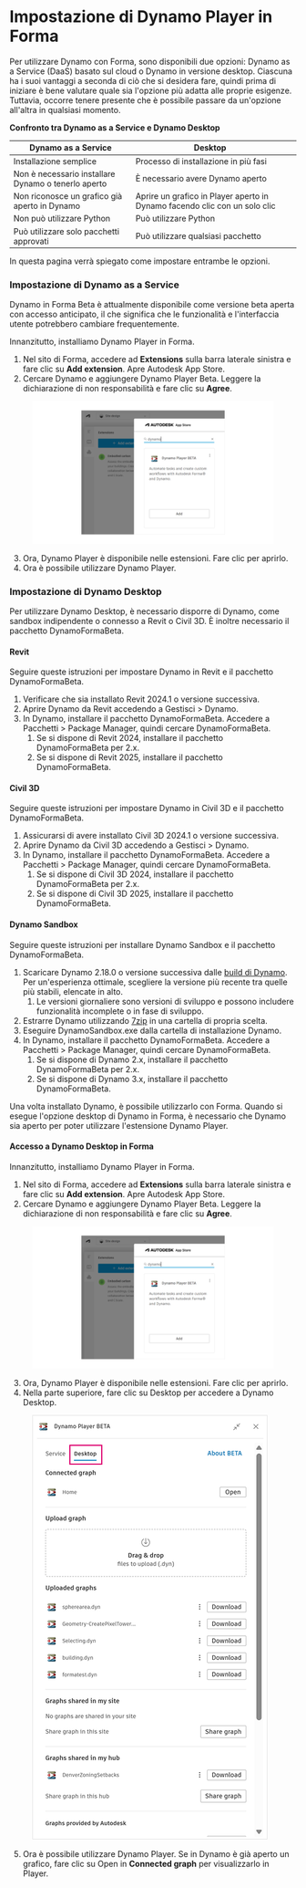 # Impostazione di Dynamo Player in Forma


Per utilizzare Dynamo con Forma, sono disponibili due opzioni: Dynamo as a Service (DaaS) basato sul cloud o Dynamo in versione desktop. Ciascuna ha i suoi vantaggi a seconda di ciò che si desidera fare, quindi prima di iniziare è bene valutare quale sia l'opzione più adatta alle proprie esigenze. Tuttavia, occorre tenere presente che è possibile passare da un'opzione all'altra in qualsiasi momento.

**Confronto tra Dynamo as a Service e Dynamo Desktop**

<table><thead><tr><th>Dynamo as a Service</th><th>Desktop</th><th data-hidden></th></tr></thead><tbody><tr><td>Installazione semplice</td><td>Processo di installazione in più fasi</td><td></td></tr><tr><td>Non è necessario installare Dynamo o tenerlo aperto</td><td>È necessario avere Dynamo aperto</td><td></td></tr><tr><td>Non riconosce un grafico già aperto in Dynamo</td><td>Aprire un grafico in Player aperto in Dynamo facendo clic con un solo clic</td><td></td></tr><tr><td>Non può utilizzare Python</td><td>Può utilizzare Python</td><td></td></tr><tr><td>Può utilizzare solo pacchetti approvati</td><td>Può utilizzare qualsiasi pacchetto</td><td></td></tr></tbody></table>

In questa pagina verrà spiegato come impostare entrambe le opzioni.

### Impostazione di Dynamo as a Service

Dynamo in Forma Beta è attualmente disponibile come versione beta aperta con accesso anticipato, il che significa che le funzionalità e l'interfaccia utente potrebbero cambiare frequentemente.

Innanzitutto, installiamo Dynamo Player in Forma.

1. Nel sito di Forma, accedere ad **Extensions** sulla barra laterale sinistra e fare clic su **Add extension**. Apre Autodesk App Store.
2. Cercare Dynamo e aggiungere Dynamo Player Beta. Leggere la dichiarazione di non responsabilità e fare clic su **Agree**.

<figure><img src="../.gitbook/assets/install-player.png" alt=""><figcaption></figcaption></figure>

3. Ora, Dynamo Player è disponibile nelle estensioni. Fare clic per aprirlo.
4. Ora è possibile utilizzare Dynamo Player.

### Impostazione di Dynamo Desktop

Per utilizzare Dynamo Desktop, è necessario disporre di Dynamo, come sandbox indipendente o connesso a Revit o Civil 3D. È inoltre necessario il pacchetto DynamoFormaBeta.

#### Revit

Seguire queste istruzioni per impostare Dynamo in Revit e il pacchetto DynamoFormaBeta.

1. Verificare che sia installato Revit 2024.1 o versione successiva.
2. Aprire Dynamo da Revit accedendo a Gestisci > Dynamo.
3. In Dynamo, installare il pacchetto DynamoFormaBeta. Accedere a Pacchetti > Package Manager, quindi cercare DynamoFormaBeta.
   1. Se si dispone di Revit 2024, installare il pacchetto DynamoFormaBeta per 2.x.
   2. Se si dispone di Revit 2025, installare il pacchetto DynamoFormaBeta.

#### Civil 3D

Seguire queste istruzioni per impostare Dynamo in Civil 3D e il pacchetto DynamoFormaBeta.

1. Assicurarsi di avere installato Civil 3D 2024.1 o versione successiva.
2. Aprire Dynamo da Civil 3D accedendo a Gestisci > Dynamo.
3. In Dynamo, installare il pacchetto DynamoFormaBeta. Accedere a Pacchetti > Package Manager, quindi cercare DynamoFormaBeta.
   1. Se si dispone di Civil 3D 2024, installare il pacchetto DynamoFormaBeta per 2.x.
   2. Se si dispone di Civil 3D 2025, installare il pacchetto DynamoFormaBeta.

#### Dynamo Sandbox

Seguire queste istruzioni per installare Dynamo Sandbox e il pacchetto DynamoFormaBeta.

1. Scaricare Dynamo 2.18.0 o versione successiva dalle [build di Dynamo](https://dynamobuilds.com/). Per un'esperienza ottimale, scegliere la versione più recente tra quelle più stabili, elencate in alto.
   1. Le versioni giornaliere sono versioni di sviluppo e possono includere funzionalità incomplete o in fase di sviluppo.
2. Estrarre Dynamo utilizzando [7zip](https://7-zip.org/) in una cartella di propria scelta.
3. Eseguire DynamoSandbox.exe dalla cartella di installazione Dynamo.
4. In Dynamo, installare il pacchetto DynamoFormaBeta. Accedere a Pacchetti > Package Manager, quindi cercare DynamoFormaBeta.
   1. Se si dispone di Dynamo 2.x, installare il pacchetto DynamoFormaBeta per 2.x.
   2. Se si dispone di Dynamo 3.x, installare il pacchetto DynamoFormaBeta.

Una volta installato Dynamo, è possibile utilizzarlo con Forma. Quando si esegue l'opzione desktop di Dynamo in Forma, è necessario che Dynamo sia aperto per poter utilizzare l'estensione Dynamo Player.

#### Accesso a Dynamo Desktop in Forma

Innanzitutto, installiamo Dynamo Player in Forma.

1. Nel sito di Forma, accedere ad **Extensions** sulla barra laterale sinistra e fare clic su **Add extension**. Apre Autodesk App Store.
2. Cercare Dynamo e aggiungere Dynamo Player Beta. Leggere la dichiarazione di non responsabilità e fare clic su **Agree**.

<figure><img src="../.gitbook/assets/install-player.png" alt=""><figcaption></figcaption></figure>

3. Ora, Dynamo Player è disponibile nelle estensioni. Fare clic per aprirlo.
4. Nella parte superiore, fare clic su Desktop per accedere a Dynamo Desktop.

<figure><img src="../.gitbook/assets/dynamo-desktop.png" alt=""><figcaption></figcaption></figure>

5. Ora è possibile utilizzare Dynamo Player. Se in Dynamo è già aperto un grafico, fare clic su Open in **Connected graph** per visualizzarlo in Player.
